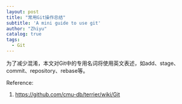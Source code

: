 ```yaml
---
layout: post
title: "常用Git操作总结"
subtitle: 'A mini guide to use git'
author: "Zhiyu"
catalog: true
tags:
  - Git
---
```

为了减少混淆，本文对Git中的专用名词将使用英文表述，如add、stage、commit、repository、rebase等。

Reference:
1. https://github.com/cmu-db/terrier/wiki/Git

